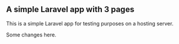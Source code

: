 ## A simple Laravel app with 3 pages

This is a simple Laravel app for testing purposes on a hosting server.

Some changes here.

